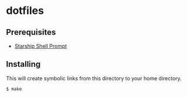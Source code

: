 # dotfiles

## Prerequisites
- [Starship Shell Prompt](https://starship.rs/guide/#%F0%9F%9A%80-installation)

## Installing

This will create symbolic links from this directory to your home directory.

```bash
$ make
```
